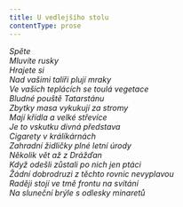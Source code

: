 ```yaml
---
title: U vedlejšího stolu
contentType: prose
---
```


<section>

_Spěte  
Mluvíte rusky  
Hrajete si  
Nad vašimi talíři plují mraky  
Ve vašich teplácích se toulá vegetace  
Bludné pouště Tatarstánu  
Zbytky masa vykukují za stromy  
Mají křídla a velké střevíce  
Je to vskutku divná představa  
Cigarety v králíkárnách  
Zahradní židličky plné letní úrody  
Několik vět až z Drážďan  
Když odešli zůstali po nich jen ptáci  
Žádní dobrodruzi z těchto rovnic nevyplavou  
Raději stojí ve tmě frontu na svítání  
Na sluneční brýle s odlesky minaretů_

</section>
